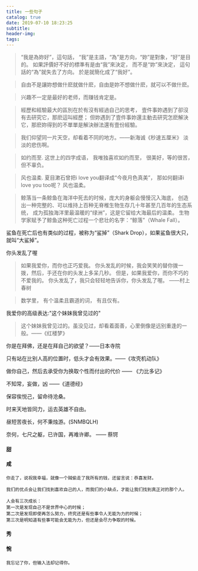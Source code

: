 ```yaml
---
title: 一些句子
catalog: true
date: 2019-07-10 18:23:25
subtitle:
header-img:
tags:
---
```


> “我是為妳好”，這句話，
  “我”是主語，“為”是方向，“妳”是對象，“好”是目的。
  如果評價好不好的標準有是由“我”來決定，
  而不是“妳”來決定，
  這句話的“為”就失去了方向。
  於是就簡化成了“我好”。

> 自由不是讓妳想做什麽就做什麽，自由是妳不想做什麽，就可以不做什麽。

> 兴趣不一定是最好的老师，而赚钱肯定是。

> 經歷和經驗最大的區別在於有沒有經過自己的思考，
  壹件事妳遇到了卻沒有去研究它，那麽這叫經歷；
  但妳遇到了壹件事妳還主動去研究怎麽解決它，那麽妳得到的不單單是解決辦法還有壹份經驗。

> 我们仰望同一片天空，却看着不同的地方。——新海诚《秒速五厘米》
淡淡的悲伤啊。

>如约而至.
 这世上的四字成语，
 我唯独喜欢如约而至，
 很美好，等的很苦，但不辜负。

>风也温柔.
 夏目漱石曾把i love you翻译成“今夜月色真美”，
 那如何翻译i love you too呢？
 风也温柔。

>鲸落当一条鲸鱼在海洋中死去的时候，庞大的身躯会慢慢沉入海底，
 创造出一种完整的、可以维持上百种无脊椎生物生存几十年甚至几百年的生态系统，
 成为孤独海洋里最温暖的“绿洲”，这是它留给大海最后的温柔。
 生物学家赋予了鲸鱼这种死亡过程一个悲壮的名字：“鲸落”（Whale Fall）。

 鲨鱼在死亡后也有类似的过程，被称为“鲨掉”（Shark Drop），如果鲨鱼很大只，就叫“大鲨掉”。

你头发乱了喔
>如果我爱你，而你也正巧爱我。
 你头发乱的时候，我会笑笑的替你拨一拨，然后，手还在你的头发上多呆几秒。
 但是，如果我爱你，而你不巧的不爱我的。
 你头发乱了，我只会轻轻地告诉你，你头发乱了喔。 ——村上春树

>数学里，
 有个温柔且霸道的词，
 有且仅有。

我爱你的高级表达:"这个妹妹我曾见过的"
>这个妹妹我曾见过的。虽没见过，却看着面善，心里倒像是远别重逢的一般。——《红楼梦》

你是在拜佛，还是在拜自己的欲望？——日本寺院

只有站在比别人高的位置时，低头才会有效果。——《攻壳机动队》

做你自己，然后去承受你为换取个性而付出的代价 —— 《力比多记》

不知常，妄做，凶 ——《道德经》

保容俟悦己，留命待沧桑。

时来天地皆同力，运去英雄不自由。

昼短苦夜长，何不秉烛游。(SNMBQLH)

奈何，七尺之躯，已许国，再难许卿。 —— 蔡锷

#### 甜

#### 咸

    你走了，说祝我幸福，就像一个贼偷走了我所有的钱，还留言说：恭喜发财。

    我们的优点会让我们找到喜欢自己的人，而我们的小缺点，才能让我们找到真正对的那个人。

    人会有三次成长：
    第一次是发现自己不是世界中心的时候；
    第二次是发现即使再怎么努力，终究还是有些事令人无能为力的时候；
    第三次是明知道有些事可能会无能为力，但还是会尽力争取的时候。

#### 秀

#### 惋
    我忘记了你，但输入法却记得你。

<span style="display:none">
#### 甜

    之前决定,在你二十五岁生日的时候送你一辆车，但是……你在我这里永远18岁。emmm

    你的裙子很漂亮，我想请它吃顿饭，如果你有空的话，可以一起来吗。

    Gnomeshgh

    月亮很亮，亮也没用，没用也亮。我喜欢你，喜欢也没用，没用也喜欢。

    理解归理解，醋我还是要吃的

    我不祝你一帆风顺，我祝你乘风破浪

    我想你很忙吧，所以你只看前三个字就够了

    番茄和西红柿，土豆和马铃薯，我喜欢的人和你。

    我不看月亮，也不说想你，这样月亮和你都蒙在鼓里

    第一眼就心动的人是不会甘心做朋友的。

    吾钟意汝，钟意的一批

    你在，春花夏荷秋实冬雪，你不在，春夏秋冬

    想成为你的一部分，我原本只是这样打算的 ，但是却在不知不觉间 想成为你的全部。 —— 北川理惠《三行情书》

    刚在梦里说了再见，现在在这里对你讲早安

    我以为你会幸福才祝福你、不打扰你，但如果别人不能让你幸福，那就我来。不喜欢我没关系，千方百计把你捆在身边，慢慢就喜欢了。

    如果你来了，那么春天就不用来了

    世界上哪来的那么多一见如故和无话不谈。不过是因为我喜欢你，所以你说的话题我都感兴趣，你叫我听的歌我都觉得有意义，你说的电影我都觉得有深意，你口中的风景我都觉得好美丽，不过是因为我喜欢你。

    洗头去见的人，是因为你确定自己爱他，不洗头去见得人，是因为你确定他爱你，希望你洗头不洗头见得都是同一个人
#### 秀

    尔无颜吾奈尔何？

    生死由命，胖瘦在天 开开心心，不动脑筋

    “为什么不回消息”
    “因为我感冒了，怕传染给你”

    为什么要我敲门？
    因为你敲好看。

    我只信一种神，你的眼神

    你知道世界上不会游泳的动物吗？
    什么？
    你和我妈。

    一直很奇怪一个问题。老爸，老公，表妹，表弟哪个和你没有血缘关系？
    老公啊。
    诶，老婆

    可爱不是长久之计，可爱我是长久之计。

    可是你回的家里有你。我回的家里不是每天都有你啊。

</span>
